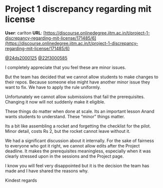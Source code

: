 # Project 1 discrepancy regarding mit license

**User**: carlton
**URL**: [https://discourse.onlinedegree.iitm.ac.in/t/project-1-discrepancy-regarding-mit-license/171485/6](https://discourse.onlinedegree.iitm.ac.in/t/project-1-discrepancy-regarding-mit-license/171485/6)

[@24ds2000125](/u/24ds2000125) [@22f3000585](/u/22f3000585)

I completely appreciate that you feel these are minor issues.

But the team has decided that we cannot allow students to make changes to their repos. Because someone else might have another minor issue they want to fix. We have to apply the rule uniformly.

Unfortunately we cannot allow submissions that fail the prerequisites.  
Changing it now will not suddenly make it eligible.

These things do matter when done at scale. Its an important lesson Anand wants students to understand. These “minor” things matter.

Its a bit like assembling a rocket and forgetting the checklist for the pilot. Minor detail, costs Rs 2, but the rocket cannot leave without it.

We had a significant discussion about it internally. For the sake of fairness to everyone who got it right, we cannot allow edits after the Project deadline. It makes the prerequisites meaningless, especially when it was clearly stressed upon in the sessions and the Project page.

I know you will feel very disappointed but it is the decision the team has made and I have shared the reasons why.

Kindest regards
